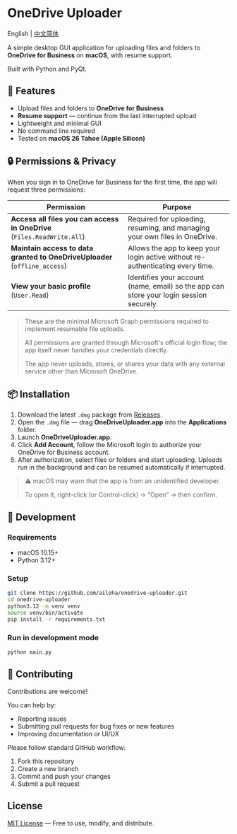# OneDrive Uploader

English | [中文简体](./README.zh-CN.md)

A simple desktop GUI application for uploading files and folders to **OneDrive for Business** on **macOS**, with resume support.

Built with Python and PyQt.  

## 🚀 Features

- Upload files and folders to **OneDrive for Business**
- **Resume support** — continue from the last interrupted upload
- Lightweight and minimal GUI
- No command line required
- Tested on **macOS 26 Tahoe (Apple Silicon)**

## 🔒 Permissions & Privacy  

When you sign in to OneDrive for Business for the first time, the app will request three permissions:

| Permission | Purpose |
|-------------|----------|
| **Access all files you can access in OneDrive** (`Files.ReadWrite.All`) | Required for uploading, resuming, and managing your own files in OneDrive. |
| **Maintain access to data granted to OneDriveUploader** (`offline_access`) | Allows the app to keep your login active without re-authenticating every time. |
| **View your basic profile** (`User.Read`) | Identifies your account (name, email) so the app can store your login session securely. |

> These are the minimal Microsoft Graph permissions required to implement resumable file uploads.
>
> All permissions are granted through Microsoft's official login flow; the app itself never handles your credentials directly.
>
> The app never uploads, stores, or shares your data with any external service other than Microsoft OneDrive.

## 📦 Installation  

1. Download the latest `.dmg` package from [Releases](https://github.com/ailoha/onedrive-uploader/releases).  
2. Open the `.dmg` file — drag **OneDriveUploader.app** into the **Applications** folder.  
3. Launch **OneDriveUploader.app**.  
4. Click **Add Account**, follow the Microsoft login to authorize your OneDrive for Business account.  
5. After authorization, select files or folders and start uploading. Uploads run in the background and can be resumed automatically if interrupted.

> ⚠️ macOS may warn that the app is from an unidentified developer.
>
> To open it, right-click (or Control-click) → “Open” → then confirm.  

## 🧩 Development  

### Requirements  
- macOS 10.15+
- Python 3.12+  

### Setup
```bash
git clone https://github.com/ailoha/onedrive-uploader.git
cd onedrive-uploader
python3.12 -m venv venv
source venv/bin/activate
pip install -r requirements.txt
```

### Run in development mode
```bash
python main.py
```

## 🤝 Contributing

Contributions are welcome!

You can help by:
- Reporting issues
- Submitting pull requests for bug fixes or new features
- Improving documentation or UI/UX

Please follow standard GitHub workflow:
1. Fork this repository
2. Create a new branch
3. Commit and push your changes
4. Submit a pull request

## License

[MIT License](LICENSE) — Free to use, modify, and distribute.